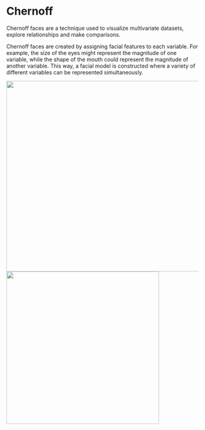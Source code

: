 # Chernoff

Chernoff faces are a technique used to visualize multivariate datasets, explore relationships and make comparisons.

Chernoff faces are created by assigning facial features to each variable. 
For example, the size of the eyes might represent the magnitude of one variable, while the shape of the mouth could represent the magnitude of another variable. 
This way, a facial model is constructed where a variety of different variables can be represented simultaneously.

<img width="800" height="500" src="https://github.com/ilaydacelikk/Chernoff-/assets/139812573/957bde16-ee3f-47b7-ad2d-3150cd0452b1">

<img width="400" height="400" src="https://github.com/ilaydacelikk/Chernoff-/assets/139812573/bfc8b006-d097-4b7c-89a4-abc1d9f530c6">

